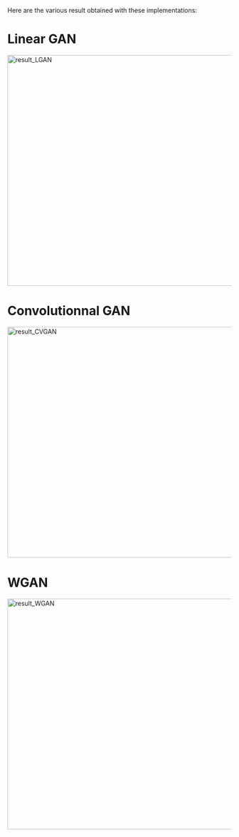 Here are the various result obtained with these implementations:

# Linear GAN

<img width="518" alt="result_LGAN" src="https://github.com/Floow82/Generative_Adversarial_Network/assets/128236094/ad544857-4ad4-44a1-a250-7870e6bbdd0c">

# Convolutionnal GAN

<img width="518" alt="result_CVGAN" src="https://github.com/Floow82/Generative_Adversarial_Network/assets/128236094/bc7373a6-86f0-4ccd-83cf-3031ec769034">

# WGAN

<img width="518" alt="result_WGAN" src="https://github.com/Floow82/Generative_Adversarial_Network/assets/128236094/d9b0a229-cc68-41ab-8a52-b5f2e2e2c520">
